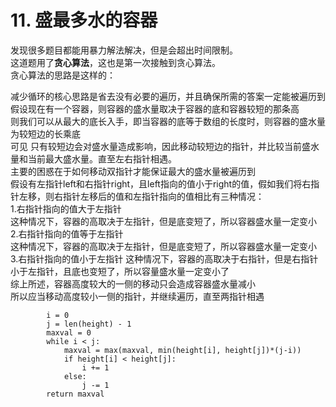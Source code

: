 # 11. 盛最多水的容器   
   
发现很多题目都能用暴力解法解决，但是会超出时间限制。  
这道题用了**贪心算法**，这也是第一次接触到贪心算法。  
贪心算法的思路是这样的：

减少循环的核心思路是省去没有必要的遍历，并且确保所需的答案一定能被遍历到   
假设现在有一个容器，则容器的盛水量取决于容器的底和容器较短的那条高   
则我们可以从最大的底长入手，即当容器的底等于数组的长度时，则容器的盛水量为较短边的长乘底   
可见 只有较短边会对盛水量造成影响，因此移动较短边的指针，并比较当前盛水量和当前最大盛水量。直至左右指针相遇。   
主要的困惑在于如何移动双指针才能保证最大的盛水量被遍历到   
假设有左指针left和右指针right，且left指向的值小于right的值，假如我们将右指针左移，则右指针左移后的值和左指针指向的值相比有三种情况：   
1.右指针指向的值大于左指针   
这种情况下，容器的高取决于左指针，但是底变短了，所以容器盛水量一定变小   
2.右指针指向的值等于左指针   
这种情况下，容器的高取决于左指针，但是底变短了，所以容器盛水量一定变小   
3.右指针指向的值小于左指针 
这种情况下，容器的高取决于右指针，但是右指针小于左指针，且底也变短了，所以容量盛水量一定变小了   
综上所述，容器高度较大的一侧的移动只会造成容器盛水量减小   
所以应当移动高度较小一侧的指针，并继续遍历，直至两指针相遇  

```
        i = 0
        j = len(height) - 1
        maxval = 0
        while i < j:
            maxval = max(maxval, min(height[i], height[j])*(j-i))
            if height[i] < height[j]:
                i += 1
            else:
                j -= 1
        return maxval

```


